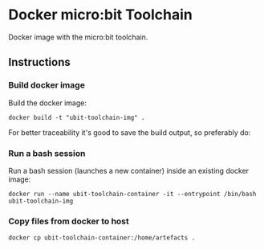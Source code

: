 # Docker micro:bit Toolchain

Docker image with the micro:bit toolchain.

## Instructions

### Build docker image

Build the docker image:

```
docker build -t "ubit-toolchain-img" .
```

For better traceability it's good to save the build output, so preferably do:

### Run a bash session

Run a bash session (launches a new container) inside an existing docker image:

```
docker run --name ubit-toolchain-container -it --entrypoint /bin/bash ubit-toolchain-img
```

### Copy files from docker to host

```
docker cp ubit-toolchain-container:/home/artefacts .
```
